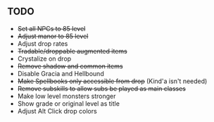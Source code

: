 ## TODO
- ~~Set all NPCs to 85 level~~
- ~~Adjust manor to 85 level~~
- Adjust drop rates
- ~~Tradable/droppable augmented items~~
- Crystalize on drop
- ~~Remove shadow and common items~~
- Disable Gracia and Hellbound
- ~~Make Spellbooks only accessible from drop~~ (Kind'a isn't needed)
- ~~Remove subskills to allow subs be played as main classes~~
- Make low level monsters stronger
- Show grade or original level as title
- Adjust Alt Click drop colors
